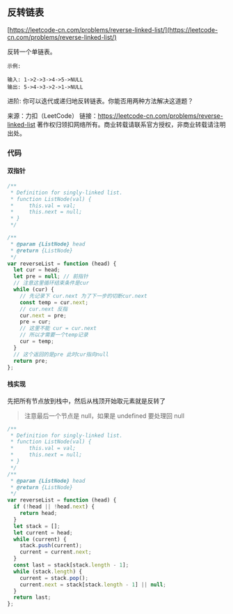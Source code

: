 ## 反转链表

[https://leetcode-cn.com/problems/reverse-linked-list/](https://leetcode-cn.com/problems/reverse-linked-list/)

反转一个单链表。

```
示例:

输入: 1->2->3->4->5->NULL
输出: 5->4->3->2->1->NULL
```

进阶:
你可以迭代或递归地反转链表。你能否用两种方法解决这道题？

来源：力扣（LeetCode）
链接：https://leetcode-cn.com/problems/reverse-linked-list
著作权归领扣网络所有。商业转载请联系官方授权，非商业转载请注明出处。

### 代码

#### 双指针

```javascript
/**
 * Definition for singly-linked list.
 * function ListNode(val) {
 *     this.val = val;
 *     this.next = null;
 * }
 */

/**
 * @param {ListNode} head
 * @return {ListNode}
 */
var reverseList = function (head) {
  let cur = head;
  let pre = null; // 前指针
  // 注意这里循环结束条件是cur
  while (cur) {
    // 先记录下 cur.next 为了下一步的切断cur.next
    const temp = cur.next;
    // cur.next 反指
    cur.next = pre;
    pre = cur;
    // 这里不能 cur = cur.next
    // 所以才需要一个temp记录
    cur = temp;
  }
  // 这个返回的是pre 此时cur指向null
  return pre;
};
```

#### 栈实现

先把所有节点放到栈中，然后从栈顶开始取元素就是反转了

> 注意最后一个节点是 null，如果是 undefined 要处理回 null

```js
/**
 * Definition for singly-linked list.
 * function ListNode(val) {
 *     this.val = val;
 *     this.next = null;
 * }
 */
/**
 * @param {ListNode} head
 * @return {ListNode}
 */
var reverseList = function (head) {
  if (!head || !head.next) {
    return head;
  }
  let stack = [];
  let current = head;
  while (current) {
    stack.push(current);
    current = current.next;
  }
  const last = stack[stack.length - 1];
  while (stack.length) {
    current = stack.pop();
    current.next = stack[stack.length - 1] || null;
  }
  return last;
};
```

